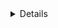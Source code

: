 <details>
 1. [Linear and Binary Search](https://github.com/SeanKruse/school-projects/blob/main/Algorithms%20and%20Algorithm%20Analysis/Project%201/assign01.py)
 2. [Bubble Sort, Merge Sort, Quick Sort, and Radix Sort](https://github.com/SeanKruse/school-projects/blob/main/Algorithms%20and%20Algorithm%20Analysis/Project%202/assign02.py)
 3. [Floyd's and Dijkstra's](https://github.com/SeanKruse/school-projects/blob/main/Algorithms%20and%20Algorithm%20Analysis/Project%203/assign03.py)
 4. [Prim's and Kruskal's](https://github.com/SeanKruse/school-projects/blob/main/Algorithms%20and%20Algorithm%20Analysis/Project%204/assign04.py)
 5. [Python Vs. Lua](https://github.com/MSU-CS4050/python-vs-x-SeanKruse.git)
</details>
